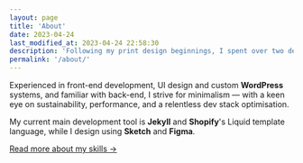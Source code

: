 ```yaml
---
layout: page
title: 'About'
date: 2023-04-24
last_modified_at: 2023-04-24 22:58:30
description: 'Following my print design beginnings, I spent over two decades working as a web designer and developer, focusing on standards and accessibility.'
permalink: '/about/'
---
```

Experienced in front-end development, UI design and custom **WordPress** systems, and familiar with back-end, I  strive for minimalism&nbsp;&mdash;&nbsp;with a keen eye on sustainability, performance, and a relentless dev stack optimisation. 

My current main development tool is **Jekyll** and **Shopify**'s Liquid template language, while I design using **Sketch** and **Figma**. 

[Read more about my skills&nbsp;→](/resume/)